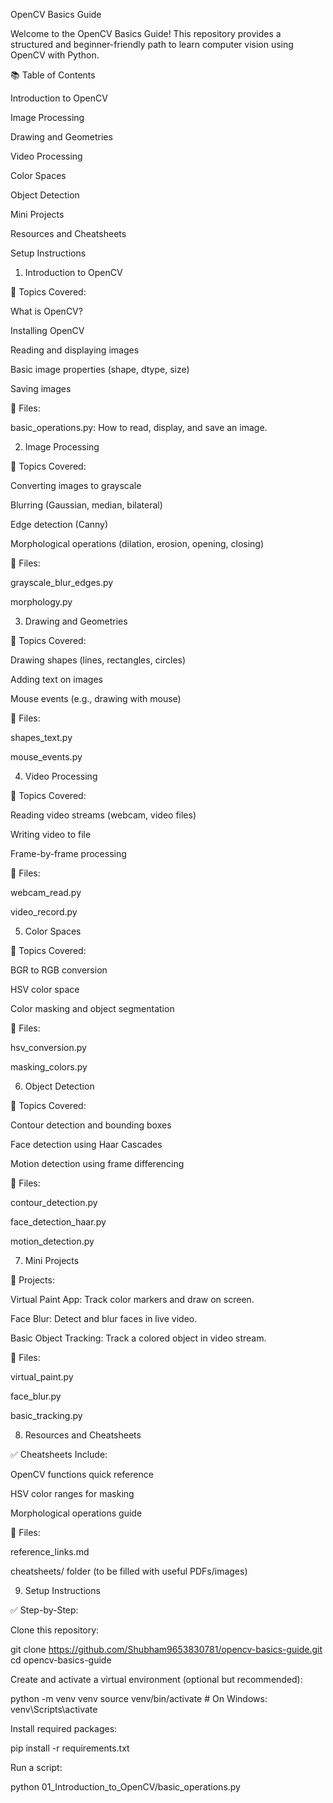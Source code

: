 
OpenCV Basics Guide

Welcome to the OpenCV Basics Guide! This repository provides a structured and beginner-friendly path to learn computer vision using OpenCV with Python.

📚 Table of Contents

Introduction to OpenCV

Image Processing

Drawing and Geometries

Video Processing

Color Spaces

Object Detection

Mini Projects

Resources and Cheatsheets

Setup Instructions

1. Introduction to OpenCV

📌 Topics Covered:

What is OpenCV?

Installing OpenCV

Reading and displaying images

Basic image properties (shape, dtype, size)

Saving images

📄 Files:

basic_operations.py: How to read, display, and save an image.

2. Image Processing

📌 Topics Covered:

Converting images to grayscale

Blurring (Gaussian, median, bilateral)

Edge detection (Canny)

Morphological operations (dilation, erosion, opening, closing)

📄 Files:

grayscale_blur_edges.py

morphology.py

3. Drawing and Geometries

📌 Topics Covered:

Drawing shapes (lines, rectangles, circles)

Adding text on images

Mouse events (e.g., drawing with mouse)

📄 Files:

shapes_text.py

mouse_events.py

4. Video Processing

📌 Topics Covered:

Reading video streams (webcam, video files)

Writing video to file

Frame-by-frame processing

📄 Files:

webcam_read.py

video_record.py

5. Color Spaces

📌 Topics Covered:

BGR to RGB conversion

HSV color space

Color masking and object segmentation

📄 Files:

hsv_conversion.py

masking_colors.py

6. Object Detection

📌 Topics Covered:

Contour detection and bounding boxes

Face detection using Haar Cascades

Motion detection using frame differencing

📄 Files:

contour_detection.py

face_detection_haar.py

motion_detection.py

7. Mini Projects

📌 Projects:

Virtual Paint App: Track color markers and draw on screen.

Face Blur: Detect and blur faces in live video.

Basic Object Tracking: Track a colored object in video stream.

📄 Files:

virtual_paint.py

face_blur.py

basic_tracking.py

8. Resources and Cheatsheets

✅ Cheatsheets Include:

OpenCV functions quick reference

HSV color ranges for masking

Morphological operations guide

📄 Files:

reference_links.md

cheatsheets/ folder (to be filled with useful PDFs/images)

9. Setup Instructions

✅ Step-by-Step:

Clone this repository:

git clone https://github.com/Shubham9653830781/opencv-basics-guide.git
cd opencv-basics-guide

Create and activate a virtual environment (optional but recommended):

python -m venv venv
source venv/bin/activate  # On Windows: venv\Scripts\activate

Install required packages:

pip install -r requirements.txt

Run a script:

python 01_Introduction_to_OpenCV/basic_operations.py


